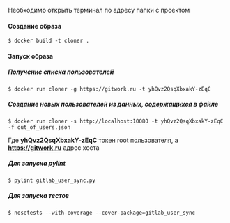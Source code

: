 Необходимо открыть терминал по адресу папки с проектом

#### Создание образа

`$ docker build -t cloner .`

#### Запуск образа

##### Получение списка пользователей
`$ docker run cloner -g https://gitwork.ru -t yhQvz2QsqXbxakY-zEqC`

##### Создание новых пользователей из данных, содержащихся в файле 
`$ docker run cloner -s http://localhost:10080 -t yhQvz2QsqXbxakY-zEqC -f out_of_users.json`

Где  **yhQvz2QsqXbxakY-zEqC** токен root пользователя, а **https://gitwork.ru** адрес хоста
##### Для запуска pylint

`$ pylint gitlab_user_sync.py`

##### Для запуска тестов

`$ nosetests --with-coverage --cover-package=gitlab_user_sync`